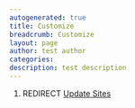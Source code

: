 ```yaml
---
autogenerated: true
title: Customize
breadcrumb: Customize
layout: page
author: test author
categories: 
description: test description
---
```


1.  REDIRECT [Update Sites](Update_Sites "wikilink")
